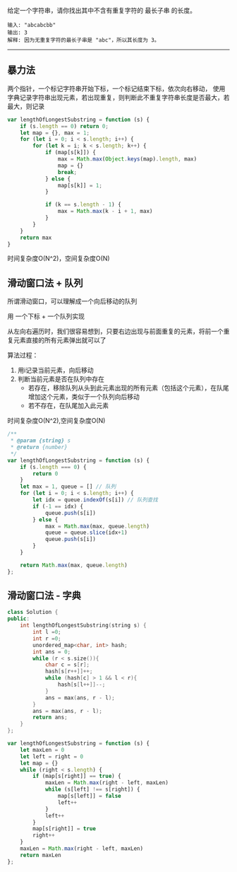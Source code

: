 给定一个字符串，请你找出其中不含有重复字符的 最长子串 的长度。

```case
输入: "abcabcbb"
输出: 3
解释: 因为无重复字符的最长子串是 "abc"，所以其长度为 3。
```

---

## 暴力法

两个指针，一个标记字符串开始下标，一个标记结束下标，依次向右移动，
使用字典记录字符串出现元素，若出现重复，则判断此不重复字符串长度是否最大，若最大，则记录

```javascript
var lengthOfLongestSubstring = function (s) {
    if (s.length == 0) return 0;
    let map = {}, max = 1;
    for (let i = 0; i < s.length; i++) {
        for (let k = i; k < s.length; k++) {
            if (map[s[k]]) {
                max = Math.max(Object.keys(map).length, max)
                map = {}
                break;
            } else {
                map[s[k]] = 1;
            }

            if (k == s.length - 1) {
                max = Math.max(k - i + 1, max)
            }
        }
    }
    return max
}
```

时间复杂度O(N^2)，空间复杂度O(N)

## 滑动窗口法 + 队列

所谓滑动窗口，可以理解成一个向后移动的队列

用 一个下标 + 一个队列实现

从左向右遍历时，我们很容易想到，只要右边出现与前面重复的元素，将前一个重复元素直接的所有元素弹出就可以了

算法过程：

1. 用i记录当前元素，向后移动
2. 判断当前元素是否在队列中存在
    - 若存在，移除队列从头到此元素出现的所有元素（包括这个元素），在队尾增加这个元素，类似于一个队列向后移动
    - 若不存在，在队尾加入此元素

时间复杂度O(N^2),空间复杂度O(N)

```javascript
/**
 * @param {string} s
 * @return {number}
 */
var lengthOfLongestSubstring = function (s) {
    if (s.length === 0) {
        return 0
    }
    let max = 1, queue = [] // 队列
    for (let i = 0; i < s.length; i++) {
        let idx = queue.indexOf(s[i]) // 队列查找
        if (-1 == idx) {
            queue.push(s[i])
        } else {
            max = Math.max(max, queue.length)
            queue = queue.slice(idx+1)
            queue.push(s[i])
        }
    }

    return Math.max(max, queue.length)
};

```

## 滑动窗口法 - 字典

```cpp
class Solution {
public:
    int lengthOfLongestSubstring(string s) {
        int l =0;
        int r =0;
        unordered_map<char, int> hash;
        int ans = 0;
        while (r < s.size()){
            char c = s[r];
            hash[s[r++]]++;
            while (hash[c] > 1 && l < r){
                hash[s[l++]]--;
            }
            ans = max(ans, r - l);
        }
        ans = max(ans, r - l);
        return ans;
    }
};
```

```javascript
var lengthOfLongestSubstring = function (s) {
    let maxLen = 0
    let left = right = 0
    let map = {}
    while (right < s.length) {
        if (map[s[right]] == true) {
            maxLen = Math.max(right - left, maxLen)
            while (s[left] !== s[right]) {
                map[s[left]] = false
                left++
            }
            left++
        }
        map[s[right]] = true
        right++
    }
    maxLen = Math.max(right - left, maxLen)
    return maxLen
};
```
